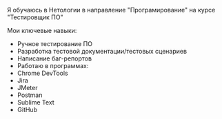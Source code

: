Я обучаюсь в Нетологии в направление "Програмирование" на курсе "Тестировщик ПО"

Мои ключевые навыки:
- Ручное тестирование ПО
- Разработка тестовой документации/тестовых сценариев
- Написание баг-репортов
- Работаю в программах:
- Chrome DevTools
- Jira
- JMeter
- Postman
- Sublime Text
- GitHub 

